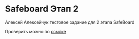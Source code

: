 
# Safeboard Этап 2

 Алексей Алексейчук тестовое задание для 2 этапа SafeBoard

 Проверить можно по [ссылке](https://alexey-alexeychuk-safeboard-kbj6or8mp-zyrael.vercel.app/)

